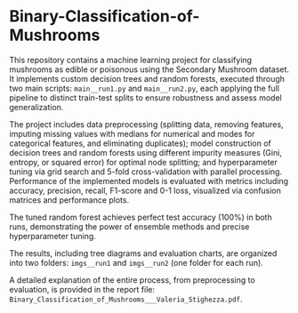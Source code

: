 # Binary-Classification-of-Mushrooms

This repository contains a machine learning project for classifying mushrooms as edible or poisonous using the Secondary Mushroom dataset. It implements custom decision trees and random forests, executed through two main scripts: `main__run1.py` and `main__run2.py`, each applying the full pipeline to distinct train-test splits to ensure robustness and assess model generalization.

The project includes data preprocessing (splitting data, removing features, imputing missing values with medians for numerical and modes for categorical features, and eliminating duplicates); model construction of decision trees and random forests using different impurity measures (Gini, entropy, or squared error) for optimal node splitting; and hyperparameter tuning via grid search and 5-fold cross-validation with parallel processing.
Performance of the implemented models is evaluated with metrics including accuracy, precision, recall, F1-score and 0-1 loss, visualized via confusion matrices and performance plots. 

The tuned random forest achieves perfect test accuracy (100%) in both runs, demonstrating the power of ensemble methods and precise hyperparameter tuning. 

The results, including tree diagrams and evaluation charts, are organized into two folders: `imgs__run1` and `imgs__run2` (one folder for each run).

A detailed explanation of the entire process, from preprocessing to evaluation, is provided in the report file: `Binary_Classification_of_Mushrooms___Valeria_Stighezza.pdf`.
